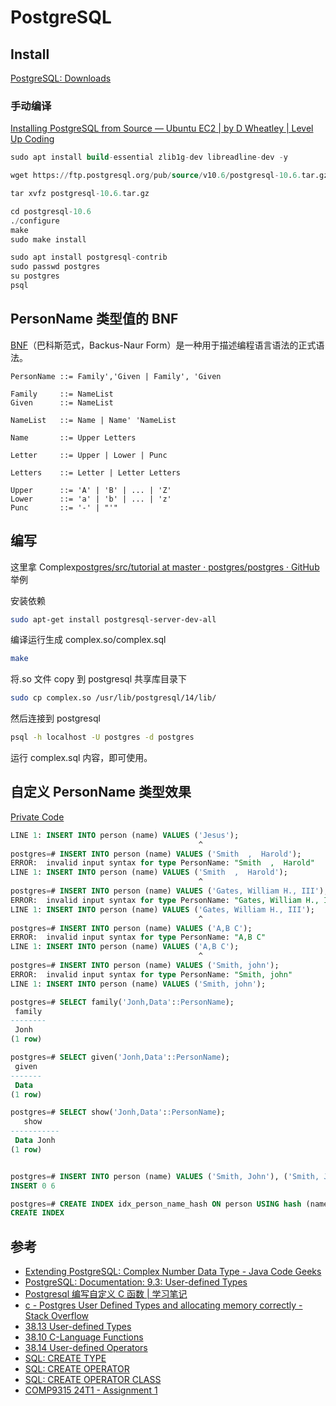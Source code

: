 # PostgreSQL

## Install

[PostgreSQL: Downloads](https://www.postgresql.org/download/)

### 手动编译

[Installing PostgreSQL from Source — Ubuntu EC2 | by D Wheatley | Level Up Coding](https://levelup.gitconnected.com/installing-postgresql-from-source-ubuntu-ec2-420a3612119b)

```sql
sudo apt install build-essential zlib1g-dev libreadline-dev -y

wget https://ftp.postgresql.org/pub/source/v10.6/postgresql-10.6.tar.gz

tar xvfz postgresql-10.6.tar.gz

cd postgresql-10.6
./configure
make
sudo make install

sudo apt install postgresql-contrib
sudo passwd postgres
su postgres
psql
```

## PersonName 类型值的 BNF

[BNF](https://en.wikipedia.org/wiki/Backus%E2%80%93Naur_form)（巴科斯范式，Backus-Naur Form）是一种用于描述编程语言语法的正式语法。

```bnf
PersonName ::= Family','Given | Family', 'Given

Family     ::= NameList
Given      ::= NameList

NameList   ::= Name | Name' 'NameList

Name       ::= Upper Letters

Letter     ::= Upper | Lower | Punc

Letters    ::= Letter | Letter Letters

Upper      ::= 'A' | 'B' | ... | 'Z'
Lower      ::= 'a' | 'b' | ... | 'z'
Punc       ::= '-' | "'"
```

## 编写

这里拿 Complex[postgres/src/tutorial at master · postgres/postgres · GitHub](https://github.com/postgres/postgres/tree/master/src/tutorial)举例

安装依赖

```sh
sudo apt-get install postgresql-server-dev-all
```

编译运行生成 complex.so/complex.sql

```sh
make
```

将.so 文件 copy 到 postgresql 共享库目录下

```sh
sudo cp complex.so /usr/lib/postgresql/14/lib/
```

然后连接到 postgresql

```sh
psql -h localhost -U postgres -d postgres
```

运行 complex.sql 内容，即可使用。

## 自定义 PersonName 类型效果

[Private Code](https://github.com/cs-learning-every-day/business-hw/tree/main/pg-personname)

```sql
LINE 1: INSERT INTO person (name) VALUES ('Jesus');
                                          ^
postgres=# INSERT INTO person (name) VALUES ('Smith  ,  Harold');
ERROR:  invalid input syntax for type PersonName: "Smith  ,  Harold"
LINE 1: INSERT INTO person (name) VALUES ('Smith  ,  Harold');
                                          ^
postgres=# INSERT INTO person (name) VALUES ('Gates, William H., III');
ERROR:  invalid input syntax for type PersonName: "Gates, William H., III"
LINE 1: INSERT INTO person (name) VALUES ('Gates, William H., III');
                                          ^
postgres=# INSERT INTO person (name) VALUES ('A,B C');
ERROR:  invalid input syntax for type PersonName: "A,B C"
LINE 1: INSERT INTO person (name) VALUES ('A,B C');
                                          ^
postgres=# INSERT INTO person (name) VALUES ('Smith, john');
ERROR:  invalid input syntax for type PersonName: "Smith, john"
LINE 1: INSERT INTO person (name) VALUES ('Smith, john');

postgres=# SELECT family('Jonh,Data'::PersonName);
 family
--------
 Jonh
(1 row)

postgres=# SELECT given('Jonh,Data'::PersonName);
 given
-------
 Data
(1 row)

postgres=# SELECT show('Jonh,Data'::PersonName);
   show
-----------
 Data Jonh
(1 row)


postgres=# INSERT INTO person (name) VALUES ('Smith, John'), ('Smith, John'), ('O''Brien, Patrick Sean'), ('Mahagedara Patabendige, Minosha Mitsuaki Senakasiri'), ('I-Sun, Chen Wang'), ('Clifton-Everest, Charles Edward');
INSERT 0 6

postgres=# CREATE INDEX idx_person_name_hash ON person USING hash (name pname_hash_ops);
CREATE INDEX

```

## 参考

- [Extending PostgreSQL: Complex Number Data Type - Java Code Geeks](https://www.javacodegeeks.com/2015/08/extending-postgresql-complex-number-data-type.html)
- [PostgreSQL: Documentation: 9.3: User-defined Types](https://www.postgresql.org/docs/9.3/xtypes.html)
- [Postgresql 编写自定义 C 函数 | 学习笔记](https://zhmin.github.io/posts/postgresql-c-function/)
- [c - Postgres User Defined Types and allocating memory correctly - Stack Overflow](https://stackoverflow.com/questions/54173021/postgres-user-defined-types-and-allocating-memory-correctly)
- [38.13 User-defined Types](https://www.postgresql.org/docs/16/xtypes.html)
- [38.10 C-Language Functions](https://www.postgresql.org/docs/16/xfunc-c.html)
- [38.14 User-defined Operators](https://www.postgresql.org/docs/16/xoper.html)
- [SQL: CREATE TYPE](https://www.postgresql.org/docs/16/sql-createtype.html)
- [SQL: CREATE OPERATOR](https://www.postgresql.org/docs/16/sql-createoperator.html)
- [SQL: CREATE OPERATOR CLASS](https://www.postgresql.org/docs/16/sql-createopclass.html)
- [COMP9315 24T1 - Assignment 1](https://cgi.cse.unsw.edu.au/%7Ecs9315/24T1/assignments/ass1/index.php)
